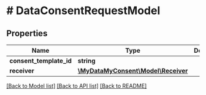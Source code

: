 # # DataConsentRequestModel

## Properties

Name | Type | Description | Notes
------------ | ------------- | ------------- | -------------
**consent_template_id** | **string** |  | [optional]
**receiver** | [**\MyDataMyConsent\Model\Receiver**](Receiver.md) |  |

[[Back to Model list]](../../README.md#models) [[Back to API list]](../../README.md#endpoints) [[Back to README]](../../README.md)
